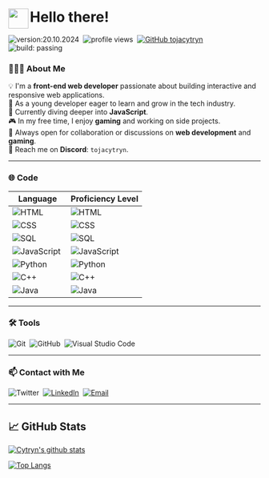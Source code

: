 # <img src="https://user-images.githubusercontent.com/39513876/112366216-8cfe7400-8cfe-11eb-8116-7d3dbae20e97.gif" width="40" align="left"/> Hello there! 

![version:20.10.2024](https://img.shields.io/badge/version-20.10.2024-informational)&nbsp;
![profile views](https://komarev.com/ghpvc/?username=tojacytryn)&nbsp;
[![GitHub tojacytryn](https://img.shields.io/github/followers/tojacytryn?label=follow&style=social)](https://github.com/tojacytryn)&nbsp;
![build: passing](https://img.shields.io/badge/build-passing-success)

### 👨🏻‍💻 About Me

💡 I'm a **front-end web developer** passionate about building interactive and responsive web applications.  \
👶 As a young developer eager to learn and grow in the tech industry. \
🌱 Currently diving deeper into **JavaScript**.  \
🎮 In my free time, I enjoy **gaming** and working on side projects.  \
💬 Always open for collaboration or discussions on **web development** and **gaming**. \
📩 Reach me on **Discord**: `tojacytryn`.

---

### 🌐 Code

| Language      | Proficiency Level  |
|---------------|---------------------|
| ![HTML](https://img.shields.io/badge/-HTML-05122A?style=flat&logo=html5)&nbsp;       | ![HTML](https://img.shields.io/badge/-80%25-darkgreen) |
| ![CSS](https://img.shields.io/badge/-CSS-05122A?style=flat&logo=css3&logoColor=1572B6)&nbsp;    | ![CSS](https://img.shields.io/badge/-50%25-brightgreen) |
| ![SQL](https://img.shields.io/badge/-SQL-05122A?style=flat&logo=postgresql)&nbsp; | ![SQL](https://img.shields.io/badge/-50%25-green) |
| ![JavaScript](https://img.shields.io/badge/-JavaScript-05122A?style=flat&logo=javascript)&nbsp; | ![JavaScript](https://img.shields.io/badge/-40%25-yellow) |
| ![Python](https://img.shields.io/badge/-Python-05122A?style=flat&logo=python)&nbsp; | ![Python](https://img.shields.io/badge/-30%25-orange) |
| ![C++](https://img.shields.io/badge/-C++-05122A?style=flat&logo=C%2B%2B&logoColor=00599C)&nbsp; | ![C++](https://img.shields.io/badge/-10%25-red) |
| ![Java](https://img.shields.io/badge/Java-05122A?style=flat&logo=openjdk&logoColor=white)&nbsp;    | ![Java](https://img.shields.io/badge/-3%25-darkred) |

---

### 🛠 Tools

![Git](https://img.shields.io/badge/-Git-05122A?style=flat&logo=git)&nbsp;
![GitHub](https://img.shields.io/badge/-GitHub-05122A?style=flat&logo=github)&nbsp;
![Visual Studio Code](https://img.shields.io/badge/-Visual%20Studio%20Code-05122A?style=flat&logo=visual-studio-code&logoColor=007ACC)&nbsp;

---

### 📫 Contact with Me

![Twitter](https://img.shields.io/badge/Twitter-05122A?logo=x&link=https%3A%2F%2Fx.com%2Ftojacytryn%2F)&nbsp;
[![LinkedIn](https://img.shields.io/badge/-LinkedIn-05122A?style=flat&logo=linkedin)](https://www.linkedin.com/in/tojacytryn/)&nbsp;
[![Email](https://img.shields.io/badge/-Email-05122A?style=flat&logo=gmail)](mailto:pancytryn.dawid@gmail.com)&nbsp;

---

## 📈 GitHub Stats 

[![Cytryn's github stats](https://github-readme-stats.vercel.app/api?username=tojacytryn)](https://github.com/tojacytryn)

[![Top Langs](https://github-readme-stats.vercel.app/api/top-langs/?username=tojacytryn&layout=compact)](https://github.com/tojacytryn)
